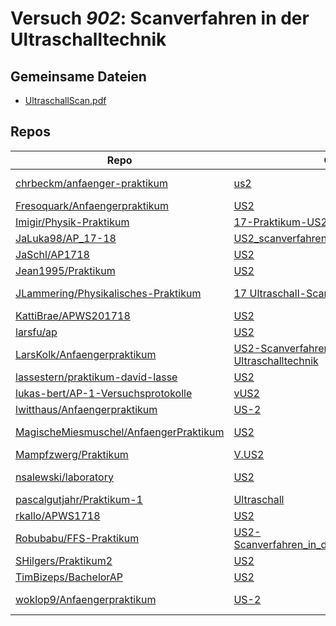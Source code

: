 # Versuch *902*: Scanverfahren in der Ultraschalltechnik

## Gemeinsame Dateien
- [UltraschallScan.pdf](https://docs.google.com/viewer?url=https://raw.githubusercontent.com/JaSchl/AP1718/master/US2/UltraschallScan.pdf)

## Repos

|                                          Repo                                          |                                                                       Ordner                                                                        |                                                                                    PDFs                                                                                     |
|----------------------------------------------------------------------------------------|-----------------------------------------------------------------------------------------------------------------------------------------------------|-----------------------------------------------------------------------------------------------------------------------------------------------------------------------------|
|[chrbeckm/anfaenger-praktikum](../repo/chrbeckm/anfaenger-praktikum)                    |[us2](https://github.com/chrbeckm/anfaenger-praktikum/tree/master/us2)                                                                               |[main.pdf](https://docs.google.com/viewer?url=https://raw.githubusercontent.com/NicoWeio/awesome-ap-pdfs/main/chrbeckm%E2%88%95anfaenger-praktikum/902/main.pdf) \*          |
|[Fresoquark/Anfaengerpraktikum](../repo/Fresoquark/Anfaengerpraktikum)                  |[US2](https://github.com/Fresoquark/Anfaengerpraktikum/tree/master/US2)                                                                              |–                                                                                                                                                                            |
|[Imigir/Physik-Praktikum](../repo/Imigir/Physik-Praktikum)                              |[17-Praktikum-US2](https://github.com/Imigir/Physik-Praktikum/tree/master/17-Praktikum-US2)                                                          |–                                                                                                                                                                            |
|[JaLuka98/AP_17-18](../repo/JaLuka98/AP_17-18)                                          |[US2_scanverfahren_in_der_ultraschalltechnik](https://github.com/JaLuka98/AP_17-18/tree/master/US2_scanverfahren_in_der_ultraschalltechnik)          |–                                                                                                                                                                            |
|[JaSchl/AP1718](../repo/JaSchl/AP1718)                                                  |[US2](https://github.com/JaSchl/AP1718/tree/master/US2)                                                                                              |–                                                                                                                                                                            |
|[Jean1995/Praktikum](../repo/Jean1995/Praktikum)                                        |[US2](https://github.com/Jean1995/Praktikum/tree/master/US2)                                                                                         |[US02.pdf](https://docs.google.com/viewer?url=https://raw.githubusercontent.com/Jean1995/Praktikum/master/Protokolle_Fertig/US02.pdf)                                        |
|[JLammering/Physikalisches-Praktikum](../repo/JLammering/Physikalisches-Praktikum)      |[17 Ultraschall-Scan](https://github.com/JLammering/Physikalisches-Praktikum/tree/master/17%20Ultraschall-Scan)                                      |[main.pdf](https://docs.google.com/viewer?url=https://raw.githubusercontent.com/NicoWeio/awesome-ap-pdfs/main/JLammering%E2%88%95Physikalisches-Praktikum/902/main.pdf) \*   |
|[KattiBrae/APWS201718](../repo/KattiBrae/APWS201718)                                    |[US2](https://github.com/KattiBrae/APWS201718/tree/master/AP2/US2)                                                                                   |–                                                                                                                                                                            |
|[larsfu/ap](../repo/larsfu/ap)                                                          |[US2](https://github.com/larsfu/ap/tree/master/US2)                                                                                                  |–                                                                                                                                                                            |
|[LarsKolk/Anfaengerpraktikum](../repo/LarsKolk/Anfaengerpraktikum)                      |[US2-Scanverfahren-in-der-Ultraschalltechnik](https://github.com/LarsKolk/Anfaengerpraktikum/tree/master/US2-Scanverfahren-in-der-Ultraschalltechnik)|[main.pdf](https://docs.google.com/viewer?url=https://raw.githubusercontent.com/LarsKolk/Anfaengerpraktikum/master/US2-Scanverfahren-in-der-Ultraschalltechnik/main.pdf)     |
|[lassestern/praktikum-david-lasse](../repo/lassestern/praktikum-david-lasse)            |[US2](https://github.com/lassestern/praktikum-david-lasse/tree/master/US2)                                                                           |–                                                                                                                                                                            |
|[lukas-bert/AP-1-Versuchsprotokolle](../repo/lukas-bert/AP-1-Versuchsprotokolle)        |[vUS2](https://github.com/lukas-bert/AP-1-Versuchsprotokolle/tree/main/vUS2)                                                                         |–                                                                                                                                                                            |
|[lwitthaus/Anfaengerpraktikum](../repo/lwitthaus/Anfaengerpraktikum)                    |[US-2](https://github.com/lwitthaus/Anfaengerpraktikum/tree/master/US-2)                                                                             |–                                                                                                                                                                            |
|[MagischeMiesmuschel/AnfaengerPraktikum](../repo/MagischeMiesmuschel/AnfaengerPraktikum)|[US2](https://github.com/MagischeMiesmuschel/AnfaengerPraktikum/tree/master/US2)                                                                     |[main.pdf](https://docs.google.com/viewer?url=https://raw.githubusercontent.com/NicoWeio/awesome-ap-pdfs/main/MagischeMiesmuschel%E2%88%95AnfaengerPraktikum/902/main.pdf) \*|
|[Mampfzwerg/Praktikum](../repo/Mampfzwerg/Praktikum)                                    |[V.US2](https://github.com/Mampfzwerg/Praktikum/tree/master/V.US2)                                                                                   |[main.pdf](https://docs.google.com/viewer?url=https://raw.githubusercontent.com/Mampfzwerg/Praktikum/master/V.US2/latex-template/main.pdf)                                   |
|[nsalewski/laboratory](../repo/nsalewski/laboratory)                                    |[US2](https://github.com/nsalewski/laboratory/tree/master/US2)                                                                                       |[main.pdf](https://docs.google.com/viewer?url=https://raw.githubusercontent.com/NicoWeio/awesome-ap-pdfs/main/nsalewski%E2%88%95laboratory/902/main.pdf) \*                  |
|[pascalgutjahr/Praktikum-1](../repo/pascalgutjahr/Praktikum-1)                          |[Ultraschall](https://github.com/pascalgutjahr/Praktikum-1/tree/master/Ultraschall)                                                                  |–                                                                                                                                                                            |
|[rkallo/APWS1718](../repo/rkallo/APWS1718)                                              |[US2](https://github.com/rkallo/APWS1718/tree/master/US2)                                                                                            |[main.pdf](https://docs.google.com/viewer?url=https://raw.githubusercontent.com/rkallo/APWS1718/master/US2/main.pdf)                                                         |
|[Robubabu/FFS-Praktikum](../repo/Robubabu/FFS-Praktikum)                                |[US2-Scanverfahren_in_der_ultraaaschalltechnik](https://github.com/Robubabu/FFS-Praktikum/tree/master/US2-Scanverfahren_in_der_ultraaaschalltechnik) |–                                                                                                                                                                            |
|[SHilgers/Praktikum2](../repo/SHilgers/Praktikum2)                                      |[US2](https://github.com/SHilgers/Praktikum2/tree/master/US2)                                                                                        |–                                                                                                                                                                            |
|[TimBizeps/BachelorAP](../repo/TimBizeps/BachelorAP)                                    |[US2](https://github.com/TimBizeps/BachelorAP/tree/master/US2)                                                                                       |–                                                                                                                                                                            |
|[woklop9/Anfaengerpraktikum](../repo/woklop9/Anfaengerpraktikum)                        |[US-2](https://github.com/lwitthaus/Anfaengerpraktikum/tree/master/US-2)                                                                             |[main.pdf](https://docs.google.com/viewer?url=https://raw.githubusercontent.com/NicoWeio/awesome-ap-pdfs/main/woklop9%E2%88%95Anfaengerpraktikum/902/main.pdf) \*            |
